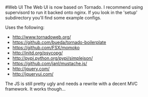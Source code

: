 #Web UI
The Web UI is now based on Tornado.  I recommend using supervisord to run it backed onto nginx.
If you look in the 'setup' subdirectory you'll find some example configs.

Uses the following:

* http://www.tornadoweb.org/
* https://github.com/bueda/tornado-boilerplate
* https://github.com/FSX/momoko
* http://initd.org/psycopg/
* http://pypi.python.org/pypi/simplejson/
* https://github.com/janl/mustache.js/
* http://jquery.com/
* http://jqueryui.com/

The JS is still pretty ugly and needs a rewrite with a decent MVC framework.  It works though...
